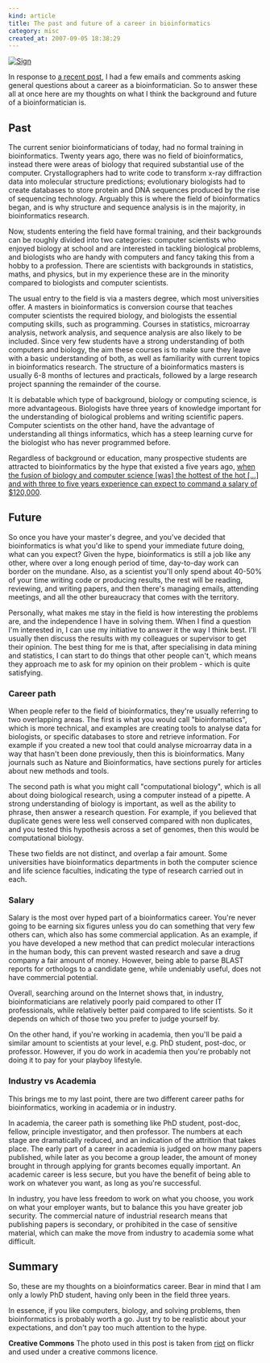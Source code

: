 ```yaml
--- 
kind: article
title: The past and future of a career in bioinformatics
category: misc
created_at: 2007-09-05 18:38:29
---
```

<a href="http://flickr.com/photos/riot_/104474772/" title="Sign"><img src="http://www.bioinformaticszen.com/wp-content/uploads/2007/09/sign1.jpg" alt="Sign" /></a>

In response to <a href="http://www.bioinformaticszen.com/2007/08/the-ph-in-a-bioinformatics-phd/">a recent post</a>, I had a few emails and comments asking general questions about a career as a bioinformatician. So to answer these all at once here are my thoughts on what I think the background and future of a bioinformatician is.

<!--more-->
<h2>Past</h2>
The current senior bioinformaticians of today, had no formal training in bioinformatics. Twenty years ago, there was no field of bioinformatics, instead there were areas of biology that required substantial use of the computer. Crystallographers had to write code to transform x-ray diffraction data into molecular structure predictions; evolutionary biologists had to create databases to store protein and DNA sequences produced by the rise of sequencing technology. Arguably this is where the field of bioinformatics began, and is why structure and sequence analysis is in the majority, in bioinformatics research.

Now, students entering the field have formal training, and their backgrounds can be roughly divided into two categories: computer scientists who enjoyed biology at school and are interested in tackling biological problems, and biologists who are handy with computers and fancy taking this from a hobby to a profession. There are scientists with backgrounds in statistics, maths, and physics, but in my experience these are in the minority compared to biologists and computer scientists.

The usual entry to the field is via a masters degree, which most universities offer. A masters in bioinformatics is conversion course that teaches computer scientists the required biology, and biologists the essential computing skills, such as programming. Courses in statistics, microarray analysis, network analysis, and sequence analysis are also likely to be included. Since very few students have a strong understanding of both computers and biology, the aim these courses is to make sure they leave with a basic understanding of both, as well as familiarity with current topics in bioinformatics research. The structure of a bioinformatics masters is usually 6-8 months of lectures and practicals, followed by a large research project spanning the remainder of the course.

It is debatable which type of background, biology or computing science, is more advantageous. Biologists have three years of knowledge important for the understanding of biological problems and writing scientific papers. Computer scientists on the other hand, have the advantage of understanding all things informatics, which has a steep learning curve for the biologist who has never programmed before.

Regardless of background or education, many prospective students are attracted to bioinformatics by the hype that existed a five years ago, <a href="http://www.smartmoney.com/consumer/index.cfm?story=working-june02&amp;hpadref=1">when the fusion of biology and computer science [was] the hottest of the hot [...] and with three to five years experience can expect to command a salary of $120,000</a>.
<h2>Future</h2>
So once you have your master's degree, and you've decided that bioinformatics is what you'd like to spend your immediate future doing, what can you expect? Given the hype, bioinformatics is still a job like any other, where over a long enough period of time, day-to-day work can border on the mundane. Also, as a scientist you'll only spend about 40-50% of your time writing code or producing results, the rest will be reading, reviewing, and writing papers, and then there's managing emails, attending meetings, and all the other bureaucracy that comes with the territory.

Personally, what makes me stay in the field is how interesting the problems are, and the independence I have in solving them. When I find a question I'm interested in, I can use my initiative to answer it the way I think best. I'll usually then discuss the results with my colleagues or supervisor to get their opinion. The best thing for me is that, after specialising in data mining and statistics, I can start to do things that other people can't, which means they approach me to ask for my opinion on their problem - which is quite satisfying.
<h3>Career path</h3>
When people refer to the field of bioinformatics, they're usually referring to two overlapping areas. The first is what you would call "bioinformatics", which is more technical, and examples are creating tools to analyse data for biologists, or specific databases to store and retrieve information. For example if you created a new tool that could analyse microarray data in a way that hasn't been done previously, then this is bioinformatics. Many journals such as Nature and Bioinformatics, have sections purely for articles about new methods and tools.

The second path is what you might call "computational biology", which is all about doing biological research, using a computer instead of a pipette. A strong understanding of biology is important, as well as the ability to phrase, then answer a research question. For example, if you believed that duplicate genes were less well conserved compared with non duplicates, and you tested this hypothesis across a set of genomes, then this would be computational biology.

These two fields are not distinct, and overlap a fair amount. Some universities have bioinformatics departments in both the computer science and life science faculties, indicating the type of research carried out in each.
<h3>Salary</h3>
Salary is the most over hyped part of a bioinformatics career. You're never going to be earning six figures unless you do can something that very few others can, which also has some commercial application. As an example, if you have developed a new method that can predict molecular interactions in the human body, this can prevent wasted research and save a drug company a fair amount of money. However, being able to parse BLAST reports for orthologs to a candidate gene, while undeniably useful, does not have commercial potential.

Overall, searching around on the Internet shows that, in industry, bioinformaticians are relatively poorly paid compared to other IT professionals, while relatively better paid compared to life scientists. So it depends on which of those two you prefer to judge yourself by.

On the other hand, if you're working in academia, then you'll be paid a similar amount to scientists at your level, e.g. PhD student, post-doc, or professor. However, if you do work in academia then you're probably not doing it to pay for your playboy lifestyle.
<h3>Industry vs Academia</h3>
This brings me to my last point, there are two different career paths for bioinformatics, working in academia or in industry.

In academia, the career path is something like PhD student, post-doc, fellow, principle investigator, and then professor. The numbers at each stage are dramatically reduced, and an indication of the attrition that takes place. The early part of a career in academia is judged on how many papers published, while later as you become a group leader, the amount of money brought in through applying for grants becomes equally important. An academic career is less secure, but you have the benefit of being able to work on whatever you want, as long as you're successful.

In industry, you have less freedom to work on what you choose, you work on what your employer wants, but to balance this you have greater job security. The commercial nature of industrial research means that publishing papers is secondary, or prohibited in the case of sensitive material, which can make the move from industry to academia some what difficult.
<h2>Summary</h2>
So, these are my thoughts on a bioinformatics career. Bear in mind that I am only a lowly PhD student, having only been in the field three years.

In essence, if you like computers, biology, and solving problems, then bioinformatics is probably worth a go. Just try to be realistic about your expectations, and don't pay too much attention to the hype.

<strong>Creative Commons</strong>
The photo used in this post is taken from <a href="http://flickr.com/photos/riot_/104474772/">riot</a> on flickr and used under a creative commons licence.
